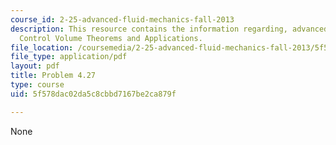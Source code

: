```yaml
---
course_id: 2-25-advanced-fluid-mechanics-fall-2013
description: This resource contains the information regarding, advanced fluid mechanics,
  Control Volume Theorems and Applications.
file_location: /coursemedia/2-25-advanced-fluid-mechanics-fall-2013/5f578dac02da5c8cbbd7167be2ca879f_MIT2_25F13_Shapi4.27_Probl.pdf
file_type: application/pdf
layout: pdf
title: Problem 4.27
type: course
uid: 5f578dac02da5c8cbbd7167be2ca879f

---
```

None